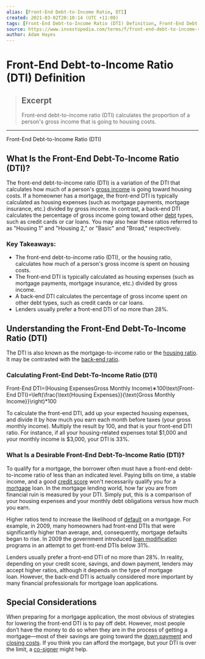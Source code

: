 ```yaml
---
alias: [Front-End Debt-to-Income Ratio, DTI]
created: 2021-03-02T20:10:14 (UTC +11:00)
tags: [Front-End Debt-to-Income Ratio (DTI) Definition, Front-End Debt-to-Income Ratio (DTI)]
source: https://www.investopedia.com/terms/f/front-end-debt-to-income-ratio.asp
author: Adam Hayes
---
```


# Front-End Debt-to-Income Ratio (DTI) Definition

> ## Excerpt
> Front-end debt-to-income ratio (DTI) calculates the proportion of a person's gross income that is going to housing costs.

---

Front-End Debt-to-Income Ratio (DTI)
## What Is the Front-End Debt-To-Income Ratio (DTI)?

The front-end debt-to-income ratio (DTI) is a variation of the DTI that calculates how much of a person's [gross income](https://www.investopedia.com/terms/g/grossincome.asp) is going toward housing costs. If a homeowner has a mortgage, the front-end DTI is typically calculated as housing expenses (such as mortgage payments, mortgage insurance, etc.) divided by gross income. In contrast, a back-end DTI calculates the percentage of gross income going toward other [debt](https://www.investopedia.com/terms/d/debt.asp) types, such as credit cards or car loans. You may also hear these ratios referred to as "Housing 1" and "Housing 2," or "Basic" and "Broad," respectively.

### Key Takeaways:

-   The front-end debt-to-income ratio (DTI), or the housing ratio, calculates how much of a person's gross income is spent on housing costs.
-   The front-end DTI is typically calculated as housing expenses (such as mortgage payments, mortgage insurance, etc.) divided by gross income.
-   A back-end DTI calculates the percentage of gross income spent on other debt types, such as credit cards or car loans.
-   Lenders usually prefer a front-end DTI of no more than 28%. 

## Understanding the Front-End Debt-To-Income Ratio (DTI)

The DTI is also known as the mortgage-to-income ratio or the [housing ratio](https://www.investopedia.com/terms/h/housing_expense_ratio.asp). It may be contrasted with the [back-end ratio](https://www.investopedia.com/terms/b/back-endratio.asp).

### Calculating Front-End Debt-To-Income Ratio (DTI)

Front-End DTI\=(Housing ExpensesGross Monthly Income)∗100\\text{Front-End DTI}=\\left(\\frac{\\text{Housing Expenses}}{\\text{Gross Monthly Income}}\\right)\*100

To calculate the front-end DTI, add up your expected housing expenses, and divide it by how much you earn each month before taxes (your gross monthly income). Multiply the result by 100, and that is your front-end DTI ratio. For instance, if all your housing-related expenses total $1,000 and your monthly income is $3,000, your DTI is 33%.

### What Is a Desirable Front-End Debt-To-Income Ratio (DTI)?

To qualify for a mortgage, the borrower often must have a front-end debt-to-income ratio of less than an indicated level. Paying bills on time, a stable income, and a good [credit score](https://www.investopedia.com/terms/c/credit_score.asp) won't necessarily qualify you for a [mortgage](https://www.investopedia.com/terms/m/mortgage.asp) loan. In the mortgage lending world, how far you are from financial ruin is measured by your DTI. Simply put, this is a comparison of your housing expenses and your monthly debt obligations versus how much you earn.

Higher ratios tend to increase the likelihood of [default](https://www.investopedia.com/terms/d/default2.asp) on a mortgage. For example, in 2009, many homeowners had front-end DTIs that were significantly higher than average, and, consequently, mortgage defaults began to rise. In 2009 the government introduced [loan modification](https://www.investopedia.com/terms/l/loan_modification.asp) programs in an attempt to get front-end DTIs below 31%.

Lenders usually prefer a front-end DTI of no more than 28%. In reality, depending on your credit score, savings, and down payment, lenders may accept higher ratios, although it depends on the type of mortgage loan. However, the back-end DTI is actually considered more important by many financial professionals for mortgage loan applications.

## Special Considerations

When preparing for a mortgage application, the most obvious of strategies for lowering the front-end DTI is to pay off debt. However, most people don’t have the money to do so when they are in the process of getting a mortgage—most of their savings are going toward the [down payment](https://www.investopedia.com/terms/d/down_payment.asp) and [closing costs](https://www.investopedia.com/terms/c/closingcosts.asp). If you think you can afford the mortgage, but your DTI is over the limit, a [co-signer](https://www.investopedia.com/terms/c/co_sign.asp) might help.

